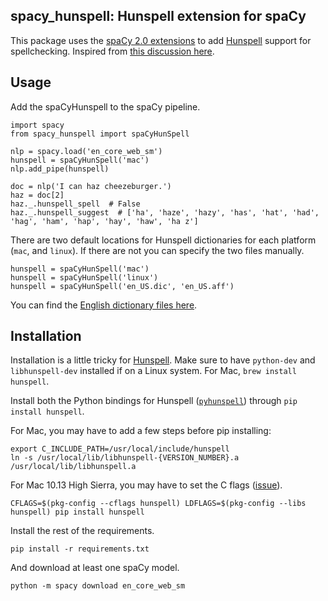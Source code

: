 ## spacy_hunspell: Hunspell extension for spaCy

This package uses the [spaCy 2.0 extensions](https://spacy.io/usage/processing-pipelines#extensions)
to add [Hunspell](http://hunspell.github.io) support for spellchecking.
Inspired from [this discussion here](https://github.com/explosion/spaCy/issues/315#issuecomment-346194645).

## Usage

Add the spaCyHunspell to the spaCy pipeline.

```
import spacy
from spacy_hunspell import spaCyHunSpell

nlp = spacy.load('en_core_web_sm')
hunspell = spaCyHunSpell('mac')
nlp.add_pipe(hunspell)

doc = nlp('I can haz cheezeburger.')
haz = doc[2]
haz._.hunspell_spell  # False
haz._.hunspell_suggest  # ['ha', 'haze', 'hazy', 'has', 'hat', 'had', 'hag', 'ham', 'hap', 'hay', 'haw', 'ha z']
```

There are two default locations for Hunspell dictionaries for each platform
(`mac`, and `linux`). If there are not you can specify the two files manually.

```
hunspell = spaCyHunSpell('mac')
hunspell = spaCyHunSpell('linux')
hunspell = spaCyHunSpell('en_US.dic', 'en_US.aff')
```

You can find the [English dictionary files here](http://wordlist.aspell.net/dicts/).

## Installation

Installation is a little tricky for [Hunspell](https://github.com/hunspell/hunspell). Make sure to have `python-dev` and `libhunspell-dev` installed
if on a Linux system. For Mac, `brew install hunspell`.

Install both the Python bindings for Hunspell ([`pyhunspell`](https://github.com/blatinier/pyhunspell))
through `pip install hunspell`.

For Mac, you may have to add a few steps before pip installing:

```
export C_INCLUDE_PATH=/usr/local/include/hunspell
ln -s /usr/local/lib/libhunspell-{VERSION_NUMBER}.a /usr/local/lib/libhunspell.a
```

For Mac 10.13 High Sierra, you may have to set the C flags ([issue](https://github.com/blatinier/pyhunspell/issues/33)).

```
CFLAGS=$(pkg-config --cflags hunspell) LDFLAGS=$(pkg-config --libs hunspell) pip install hunspell
```

Install the rest of the requirements.

```
pip install -r requirements.txt
```

And download at least one spaCy model.

```
python -m spacy download en_core_web_sm
```
